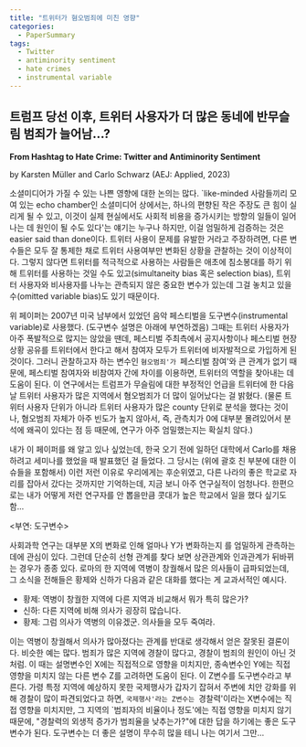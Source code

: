 ```yaml
---
title: "트위터가 혐오범죄에 미친 영향"
categories:
  - PaperSummary
tags:
  - Twitter
  - antiminority sentiment
  - hate crimes
  - instrumental variable
--- 
```


## 트럼프 당선 이후, 트위터 사용자가 더 많은 동네에 반무슬림 범죄가 늘어남...?

**From Hashtag to Hate Crime: Twitter and Antiminority Sentiment**

by Karsten Müller and Carlo Schwarz (AEJ: Applied, 2023)

<!--
We study whether social media can amplify antiminority sentiment with a focus on Donald Trump's political rise. Using an instrumental variable strategy based on Twitter's early adopters at the South by Southwest festival in 2007, we find that higher Twitter use in a county is associated with a sizeable increase in anti-Muslim hate crimes after the 2016 presidential primaries. Trump's tweets about Muslims predict increases in xenophobic tweets by his followers, cable news mentions of Muslims, and hate crimes on the following days. These results suggest that social media content can affect real-life outcomes. 
-->

소셜미디어가 가질 수 있는 나쁜 영향에 대한 논의는 많다. `like-minded 사람들끼리 모여 있는 echo chamber인 소셜미디어 상에서는, 하나의 편향된 작은 주장도 큰 힘이 실리게 될 수 있고, 이것이 실제 현실에서도 사회적 비용을 증가시키는 방향의 일들이 일어나는 데 원인이 될 수도 있다'는 얘기는 누구나 하지만, 이걸 엄밀하게 검증하는 것은 easier said than done이다. 트위터 사용이 문제를 유발한 거라고 주장하려면, 다른 변수들은 모두 잘 통제한 채로 트위터 사용여부만 변화된 상황을 관찰하는 것이 이상적이다. 그렇지 않다면 트위터를 적극적으로 사용하는 사람들은 애초에 침소봉대를 하기 위해 트위터를 사용하는 것일 수도 있고(simultaneity bias 혹은 selection bias), 트위터 사용자와 비사용자를 나누는 관측되지 않은 중요한 변수가 있는데 그걸 놓치고 있을 수(omitted variable bias)도 있기 때문이다. 

위 페이퍼는 2007년 미국 남부에서 있었던 음악 페스티벌을 도구변수(instrumental variable)로 사용했다. (도구변수 설명은 아래에 부연하겠음) 그때는 트위터 사용자가 아주 폭발적으로 많지는 않았을 땐데, 페스티벌 주최측에서 공지사항이나 페스티벌 현장상황 공유를 트위터에서 한다고 해서 참여자 모두가 트위터에 비자발적으로 가입하게 된 것이다. 그러니 관찰하고자 하는 변수인 `혐오범죄'가 `페스티벌 참여'와 큰 관계가 없기 때문에, 페스티벌 참여자와 비참여자 간에 차이를 이용하면, 트위터의 역할을 찾아내는 데 도움이 된다. 이 연구에서는 트럼프가 무슬림에 대한 부정적인 언급을 트위터에 한 다음 날 트위터 사용자가 많은 지역에서 혐오범죄가 더 많이 일어났다는 걸 밝혔다. 
(물론 트위터 사용자 단위가 아니라 트위터 사용자가 많은 county 단위로 분석을 했다는 것이나, 혐오범죄 자체가 아주 빈도가 높지 않아서, 즉, 관측치가 0에 대부분 몰려있어서 분석에 왜곡이 있다는 점 등 때문에, 연구가 아주 엄밀했는지는 확실치 않다.)

내가 이 페이퍼를 왜 알고 있나 싶었는데, 한국 오기 전에 일하던 대학에서 Carlo를 채용하려고 세미나를 했었을 때 발표했던 걸 들었다. 그 당시는 (위에 괄호 친 부분에 대한 이슈들을 포함해서) 이런 저런 이유로 우리에게는 후순위였고, 다른 나라의 좋은 학교로 자리를 잡아서 갔다는 것까지만 기억하는데, 지금 보니 아주 연구실적이 엄청나다. 한편으로는 내가 어떻게 저런 연구자를 안 뽑을만큼 콧대가 높은 학교에서 일을 했다 싶기도 함...


<부연: 도구변수>

사회과학 연구는 대부분 X의 변화로 인해 얼마나 Y가 변화하는지 를 엄밀하게 관측하는 데에 관심이 있다. 그런데 단순히 선형 관계를 찾다 보면 상관관계와 인과관계가 뒤바뀌는 경우가 종종 있다. 로마의 한 지역에 역병이 창궐해서 많은 의사들이 급파되었는데, 그 소식을 전해들은 황제와 신하가 다음과 같은 대화를 했다는 게 교과서적인 예시다.

- 황제: 역병이 창궐한 지역에 다른 지역과 비교해서 뭐가 특히 많은가?
- 신하: 다른 지역에 비해 의사가 굉장히 많습니다.
- 황제: 그럼 의사가 역병의 이유겠군. 의사들을 모두 죽여라.

이는 역병이 창궐해서 의사가 많아졌다는 관계를 반대로 생각해서 얻은 잘못된 결론이다. 비슷한 예는 많다. 범죄가 많은 지역에 경찰이 많다고, 경찰이 범죄의 원인이 아닌 것처럼. 이 때는 설명변수인 X에는 직접적으로 영향을 미치지만, 종속변수인 Y에는 직접 영향을 미치지 않는 다른 변수 Z를 고려하면 도움이 된다. 이 Z변수를 도구변수라고 부른다. 가령 특정 지역에 예상하지 못한 국제행사가 갑자기 잡혀서 주변에 치안 강화를 위해 경찰이 많이 파견되었다고 하면, `국제행사'라는 Z변수는 `경찰력'이라는 X변수에는 직접 영향을 미치지만, 그 지역의 `범죄자의 비율이나 정도'에는 직접 영향을 미치지 않기 때문에, "경찰력의 외생적 증가가 범죄율을 낮추는가?"에 대한 답을 하기에는 좋은 도구변수가 된다. 
도구변수는 더 좋은 설명이 무수히 많을 테니 나는 여기서 그만...
